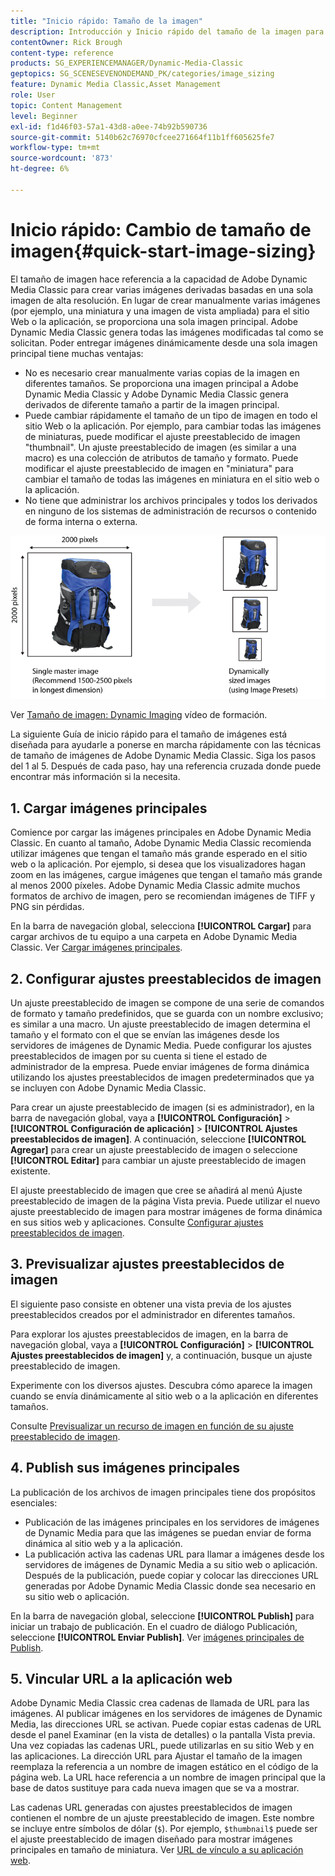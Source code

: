 ```yaml
---
title: "Inicio rápido: Tamaño de la imagen"
description: Introducción y Inicio rápido del tamaño de la imagen para ayudarle a ponerse en marcha rápidamente con las técnicas de tamaño de imagen en Adobe Dynamic Media Classic.
contentOwner: Rick Brough
content-type: reference
products: SG_EXPERIENCEMANAGER/Dynamic-Media-Classic
geptopics: SG_SCENESEVENONDEMAND_PK/categories/image_sizing
feature: Dynamic Media Classic,Asset Management
role: User
topic: Content Management
level: Beginner
exl-id: f1d46f03-57a1-43d8-a0ee-74b92b590736
source-git-commit: 5140b62c76970cfcee271664f11b1ff605625fe7
workflow-type: tm+mt
source-wordcount: '873'
ht-degree: 6%

---
```


# Inicio rápido: Cambio de tamaño de imagen{#quick-start-image-sizing}

El tamaño de imagen hace referencia a la capacidad de Adobe Dynamic Media Classic para crear varias imágenes derivadas basadas en una sola imagen de alta resolución. En lugar de crear manualmente varias imágenes (por ejemplo, una miniatura y una imagen de vista ampliada) para el sitio Web o la aplicación, se proporciona una sola imagen principal. Adobe Dynamic Media Classic genera todas las imágenes modificadas tal como se solicitan. Poder entregar imágenes dinámicamente desde una sola imagen principal tiene muchas ventajas:

* No es necesario crear manualmente varias copias de la imagen en diferentes tamaños. Se proporciona una imagen principal a Adobe Dynamic Media Classic y Adobe Dynamic Media Classic genera derivados de diferente tamaño a partir de la imagen principal.
* Puede cambiar rápidamente el tamaño de un tipo de imagen en todo el sitio Web o la aplicación. Por ejemplo, para cambiar todas las imágenes de miniaturas, puede modificar el ajuste preestablecido de imagen &quot;thumbnail&quot;. Un ajuste preestablecido de imagen (es similar a una macro) es una colección de atributos de tamaño y formato. Puede modificar el ajuste preestablecido de imagen en &quot;miniatura&quot; para cambiar el tamaño de todas las imágenes en miniatura en el sitio web o la aplicación.
* No tiene que administrar los archivos principales y todos los derivados en ninguno de los sistemas de administración de recursos o contenido de forma interna o externa.

![Puede crear varias imágenes derivadas con un tamaño diferente desde el mismo archivo principal de alta resolución.](/help/using/assets/is_derivative_sizes_popup.png)

Ver [Tamaño de imagen: Dynamic Imaging](https://s7d5.scene7.com/s7viewers/html5/VideoViewer.html?videoserverurl=https://s7d5.scene7.com/is/content/&amp;emailurl=https://s7d5.scene7.com/s7/emailFriend&amp;serverUrl=https://s7d5.scene7.com/is/image/&amp;config=Scene7SharedAssets/Universal_HTML5_Video&amp;contenturl=https://s7d5.scene7.com/skins/&amp;asset=S7tutorials/557_Image%20Sizing_converted%20renamed_Dynamic%20Imaging-AVS) vídeo de formación.

La siguiente Guía de inicio rápido para el tamaño de imágenes está diseñada para ayudarle a ponerse en marcha rápidamente con las técnicas de tamaño de imágenes de Adobe Dynamic Media Classic. Siga los pasos del 1 al 5. Después de cada paso, hay una referencia cruzada donde puede encontrar más información si la necesita.

## 1. Cargar imágenes principales

Comience por cargar las imágenes principales en Adobe Dynamic Media Classic. En cuanto al tamaño, Adobe Dynamic Media Classic recomienda utilizar imágenes que tengan el tamaño más grande esperado en el sitio web o la aplicación. Por ejemplo, si desea que los visualizadores hagan zoom en las imágenes, cargue imágenes que tengan el tamaño más grande al menos 2000 píxeles. Adobe Dynamic Media Classic admite muchos formatos de archivo de imagen, pero se recomiendan imágenes de TIFF y PNG sin pérdidas.

En la barra de navegación global, selecciona **[!UICONTROL Cargar]** para cargar archivos de tu equipo a una carpeta en Adobe Dynamic Media Classic. Ver [Cargar imágenes principales](uploading-master-images.md#uploading_master_images).

## 2. Configurar ajustes preestablecidos de imagen

Un ajuste preestablecido de imagen se compone de una serie de comandos de formato y tamaño predefinidos, que se guarda con un nombre exclusivo; es similar a una macro. Un ajuste preestablecido de imagen determina el tamaño y el formato con el que se envían las imágenes desde los servidores de imágenes de Dynamic Media. Puede configurar los ajustes preestablecidos de imagen por su cuenta si tiene el estado de administrador de la empresa. Puede enviar imágenes de forma dinámica utilizando los ajustes preestablecidos de imagen predeterminados que ya se incluyen con Adobe Dynamic Media Classic.

Para crear un ajuste preestablecido de imagen (si es administrador), en la barra de navegación global, vaya a **[!UICONTROL Configuración]** > **[!UICONTROL Configuración de aplicación]** > **[!UICONTROL Ajustes preestablecidos de imagen]**. A continuación, seleccione **[!UICONTROL Agregar]** para crear un ajuste preestablecido de imagen o seleccione **[!UICONTROL Editar]** para cambiar un ajuste preestablecido de imagen existente.

El ajuste preestablecido de imagen que cree se añadirá al menú Ajuste preestablecido de imagen de la página Vista previa. Puede utilizar el nuevo ajuste preestablecido de imagen para mostrar imágenes de forma dinámica en sus sitios web y aplicaciones. Consulte [Configurar ajustes preestablecidos de imagen](setting-image-presets.md#setting_up_image_presets).

## 3. Previsualizar ajustes preestablecidos de imagen

El siguiente paso consiste en obtener una vista previa de los ajustes preestablecidos creados por el administrador en diferentes tamaños. 

Para explorar los ajustes preestablecidos de imagen, en la barra de navegación global, vaya a **[!UICONTROL Configuración]** > **[!UICONTROL Ajustes preestablecidos de imagen]** y, a continuación, busque un ajuste preestablecido de imagen.

Experimente con los diversos ajustes. Descubra cómo aparece la imagen cuando se envía dinámicamente al sitio web o a la aplicación en diferentes tamaños.

Consulte [Previsualizar un recurso de imagen en función de su ajuste preestablecido de imagen](previewing-asset.md#previewing_an_image_asset_based_on_its_image_preset).

## 4. Publish sus imágenes principales

La publicación de los archivos de imagen principales tiene dos propósitos esenciales:

* Publicación de las imágenes principales en los servidores de imágenes de Dynamic Media para que las imágenes se puedan enviar de forma dinámica al sitio web y a la aplicación.
* La publicación activa las cadenas URL para llamar a imágenes desde los servidores de imágenes de Dynamic Media a su sitio web o aplicación. Después de la publicación, puede copiar y colocar las direcciones URL generadas por Adobe Dynamic Media Classic donde sea necesario en su sitio web o aplicación.

En la barra de navegación global, seleccione **[!UICONTROL Publish]** para iniciar un trabajo de publicación. En el cuadro de diálogo Publicación, seleccione **[!UICONTROL Enviar Publish]**. Ver [imágenes principales de Publish](publishing-master-images.md#publishing_master_images).

## 5. Vincular URL a la aplicación web

Adobe Dynamic Media Classic crea cadenas de llamada de URL para las imágenes. Al publicar imágenes en los servidores de imágenes de Dynamic Media, las direcciones URL se activan. Puede copiar estas cadenas de URL desde el panel Examinar (en la vista de detalles) o la pantalla Vista previa. Una vez copiadas las cadenas URL, puede utilizarlas en su sitio Web y en las aplicaciones. La dirección URL para Ajustar el tamaño de la imagen reemplaza la referencia a un nombre de imagen estático en el código de la página web. La URL hace referencia a un nombre de imagen principal que la base de datos sustituye para cada nueva imagen que se va a mostrar.

Las cadenas URL generadas con ajustes preestablecidos de imagen contienen el nombre de un ajuste preestablecido de imagen. Este nombre se incluye entre símbolos de dólar (`$`). Por ejemplo, `$thumbnail$` puede ser el ajuste preestablecido de imagen diseñado para mostrar imágenes principales en tamaño de miniatura. Ver [URL de vínculo a su aplicación web](linking-urls-web-application.md#linking_urls_to_your_web_application).
